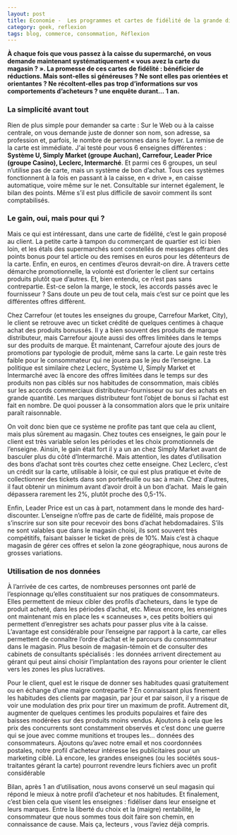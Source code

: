 ```yaml
---
layout: post
title: Economie -  Les programmes et cartes de fidélité de la grande distribution, un danger ?
category: geek, reflexion
tags: blog, commerce, consommation, Réflexion
---
```

**À chaque fois que vous passez à la caisse du supermarché, on vous demande maintenant systématiquement « vous avez la carte du magasin ? ». La promesse de ces cartes de fidélité : bénéficier de réductions. Mais sont-elles si généreuses ? Ne sont elles pas orientées et orientantes ? Ne récoltent-elles pas trop d’informations sur vos comportements d’acheteurs ? une enquête durant… 1 an.**

### La simplicité avant tout

Rien de plus simple pour demander sa carte : Sur le Web ou à la caisse centrale, on vous demande juste de donner son nom, son adresse, sa profession et, parfois, le nombre de personnes dans le foyer. La remise de la carte est immédiate. J'ai testé pour vous 6 enseignes différentes : **Système U, Simply Market (groupe Auchan), Carrefour, Leader Price (groupe Casino), Leclerc, Intermarché**. Et parmi ces 6 groupes, un seul n’utilise pas de carte, mais un système de bon d’achat. Tous ces systèmes fonctionnent à la fois en passant à la caisse, en « drive », en caisse automatique, voire même sur le net. Consultable sur internet également, le bilan des points. Même s’il est plus difficile de savoir comment ils sont comptabilisés.

### Le gain, oui, mais pour qui ?

Mais ce qui est intéressant, dans une carte de fidélité, c’est le gain proposé au client. La petite carte à tampon du commerçant de quartier est ici bien loin, et les étals des supermarchés sont constellés de messages offrant des points bonus pour tel article ou des remises en euros pour les détenteurs de la carte. Enfin, en euros, en centimes d’euros devrait-on dire. À travers cette démarche promotionnelle, la volonté est d’orienter le client sur certains produits plutôt que d’autres. Et, bien entendu, ce n’est pas sans contrepartie. Est-ce selon la marge, le stock, les accords passés avec le fournisseur ? Sans doute un peu de tout cela, mais c’est sur ce point que les différentes offres diffèrent.

Chez Carrefour (et toutes les enseignes du groupe, Carrefour Market, City), le client se retrouve avec un ticket crédité de quelques centimes à chaque achat des produits bonussés. Il y a bien souvent des produits de marque distributeur, mais Carrefour ajoute aussi des offres limitées dans le temps sur des produits de marque. Et maintenant, Carrefour ajoute des jours de promotions par typologie de produit, même sans la carte. Le gain reste très faible pour le consommateur qui ne jouera pas le jeu de l’enseigne. La politique est similaire chez Leclerc, Système U, Simply Market et Intermarché avec là encore des offres limitées dans le temps sur des produits non pas ciblés sur nos habitudes de consommation, mais ciblés sur les accords commerciaux distributeur-fournisseur ou sur des achats en grande quantité. Les marques distributeur font l’objet de bonus si l’achat est fait en nombre. De quoi pousser à la consommation alors que le prix unitaire paraît raisonnable.

On voit donc bien que ce système ne profite pas tant que cela au client, mais plus sûrement au magasin. Chez toutes ces enseignes, le gain pour le client est très variable selon les périodes et les choix promotionnels de l’enseigne. Ainsin, le gain était fort il y a un an chez Simply Market avant de basculer plus du côté d’Intermarché. Mais attention, les dates d’utilisation des bons d’achat sont très courtes chez cette enseigne. Chez Leclerc, c’est un crédit sur la carte, utilisable à loisir, ce qui est plus pratique et évite de collectionner des tickets dans son portefeuille ou sac à main. Chez d’autres, il faut obtenir un minimum avant d’avoir droit à un bon d’achat.  Mais le gain dépassera rarement les 2%, plutôt proche des 0,5-1%.

Enfin, Leader Price est un cas à part, notamment dans le monde des hard-discounter. L’enseigne n’offre pas de carte de fidélité, mais propose de s’inscrire sur son site pour recevoir des bons d’achat hebdomadaires. S’ils ne sont valables que dans le magasin choisi, ils sont souvent très compétitifs, faisant baisser le ticket de près de 10%. Mais c’est à chaque magasin de gérer ces offres et selon la zone géographique, nous aurons de grosses variations.

### Utilisation de nos données

À l’arrivée de ces cartes, de nombreuses personnes ont parlé de l’espionnage qu’elles constituaient sur nos pratiques de consommateurs. Elles permettent de mieux cibler des profils d’acheteurs, dans le type de produit acheté, dans les périodes d’achat, etc. Mieux encore, les enseignes ont maintenant mis en place les « scanneuses », ces petits boitiers qui permettent d’enregistrer ses achats pour passer plus vite à la caisse. L’avantage est considérable pour l’enseigne par rapport à la carte, car elles permettent de connaître l’ordre d’achat et le parcours du consommateur dans le magasin. Plus besoin de magasin-témoin et de consulter des cabinets de consultants spécialisés : les données arrivent directement au gérant qui peut ainsi choisir l’implantation des rayons pour orienter le client vers les zones les plus lucratives.

Pour le client, quel est le risque de donner ses habitudes quasi gratuitement ou en échange d’une maigre contrepartie ? En connaissant plus finement les habitudes des clients par magasin, par jour et par saison, il y a risque de voir une modulation des prix pour tirer un maximum de profit. Autrement dit, augmenter de quelques centimes les produits populaires et faire des baisses modérées sur des produits moins vendus. Ajoutons à cela que les prix des concurrents sont constamment observés et c’est donc une guerre qui se joue avec comme munitions et troupes les… données des consommateurs. Ajoutons qu’avec notre email et nos coordonnées postales, notre profil d’acheteur intéresse les publicitaires pour un marketing ciblé. Là encore, les grandes enseignes (ou les sociétés sous-traitantes gérant la carte) pourront revendre leurs fichiers avec un profit considérable

Bilan, après 1 an d’utilisation, nous avons conservé un seul magasin qui répond le mieux à notre profil d’acheteur et nos habitudes. Et finalement, c’est bien cela que visent les enseignes : fidéliser dans leur enseigne et leurs marques. Entre la liberté du choix et la (maigre) rentabilité, le consommateur que nous sommes tous doit faire son chemin, en connaissance de cause. Mais ça, lecteurs , vous l’aviez déjà compris.

